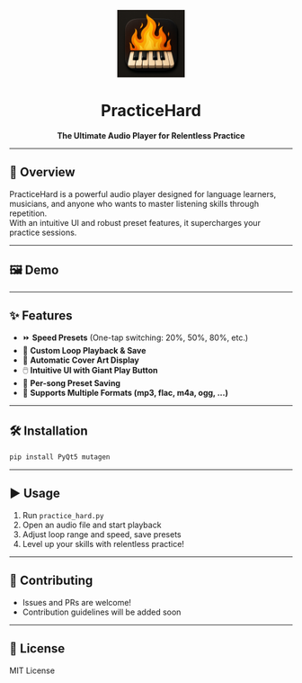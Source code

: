 <p align="center">
  <img src="icon.png" alt="PracticeHard Icon" width="120"/>
</p>

<h1 align="center">PracticeHard</h1>
<p align="center"><b>The Ultimate Audio Player for Relentless Practice</b></p>

---

## 🚀 Overview

PracticeHard is a powerful audio player designed for language learners, musicians, and anyone who wants to master listening skills through repetition.  
With an intuitive UI and robust preset features, it supercharges your practice sessions.

---

## 🖼️ Demo

<!-- Add screenshots or GIFs here (e.g., ![screenshot](screenshot.png)) -->

---

## ✨ Features

- ⏩ **Speed Presets** (One-tap switching: 20%, 50%, 80%, etc.)
- 🔁 **Custom Loop Playback & Save**
- 🎨 **Automatic Cover Art Display**
- 🖱️ **Intuitive UI with Giant Play Button**
- 💾 **Per-song Preset Saving**
- 🎵 **Supports Multiple Formats (mp3, flac, m4a, ogg, ...)**

---

## 🛠️ Installation

```bash
pip install PyQt5 mutagen
```

---

## ▶️ Usage

1. Run `practice_hard.py`
2. Open an audio file and start playback
3. Adjust loop range and speed, save presets
4. Level up your skills with relentless practice!

---

## 🤝 Contributing

- Issues and PRs are welcome!
- Contribution guidelines will be added soon

---

## 📄 License

MIT License
